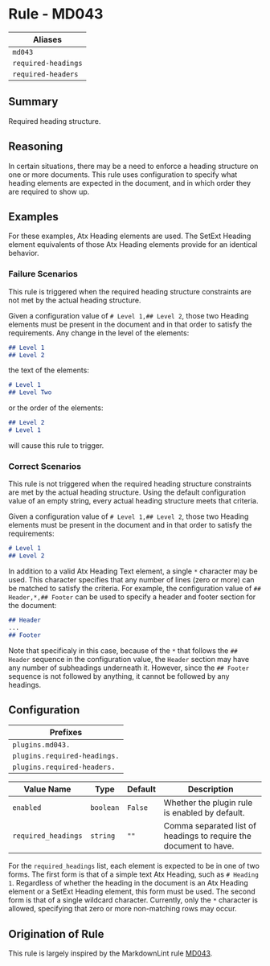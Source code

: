 # Rule - MD043

| Aliases |
| --- |
| `md043` |
| `required-headings` |
| `required-headers` |

## Summary

Required heading structure.

## Reasoning

In certain situations, there may be a need to enforce a heading structure
on one or more documents.  This rule uses configuration to specify
what heading elements are expected in the document, and in which order
they are required to show up.

## Examples

For these examples, Atx Heading elements are used.  The SetExt Heading
element equivalents of those Atx Heading elements provide for an identical
behavior.

### Failure Scenarios

This rule is triggered when the required heading structure constraints
are not met by the actual heading structure.

Given a configuration value of `# Level 1,## Level 2`, those two Heading elements
must be present in the document and in that order to satisfy the requirements.
Any change in the level of the elements:

```Markdown
## Level 1
## Level 2
```

the text of the elements:

```Markdown
# Level 1
## Level Two
```

or the order of the elements:

```Markdown
## Level 2
# Level 1
```

will cause this rule to trigger.

### Correct Scenarios

This rule is not triggered when the required heading structure constraints
are met by the actual heading structure.  Using the default configuration
value of an empty string, every actual heading structure meets that criteria.

Given a configuration value of `# Level 1,## Level 2`, those two Heading elements
must be present in the document and in that order to satisfy the requirements:

```Markdown
# Level 1
## Level 2
```

In addition to a valid Atx Heading Text element, a single `*` character may
be used.  This character specifies that any number of lines (zero or more)
can be matched to satisfy the criteria.  For example, the configuration value
of `## Header,*,## Footer` can be used to specify a header and footer section for the document:

```Markdown
## Header
...
## Footer
```

Note that specificaly in this case, because of the `*` that follows the
`## Header` sequence in the configuration value, the `Header` section may have
any number of subheadings underneath it.  However, since the `## Footer`
sequence is not followed by anything, it cannot be followed by any headings.

## Configuration

| Prefixes |
| --- |
| `plugins.md043.` |
| `plugins.required-headings.` |
| `plugins.required-headers.` |

| Value Name | Type | Default | Description |
| -- | -- | -- | -- |
| `enabled` | `boolean` | `False` | Whether the plugin rule is enabled by default. |
| `required_headings` | `string` | `""` | Comma separated list of headings to require the document to have. |

For the `required_headings` list, each element is expected to be in one
of two forms.  The first form is that of a simple text Atx Heading, such as
`# Heading 1`.  Regardless of whether the heading in the document is an
Atx Heading element or a SetExt Heading element, this form must be used.
The second form is that of a single wildcard character.  Currently, only
the `*` character is allowed, specifying that zero or more non-matching
rows may occur.

## Origination of Rule

This rule is largely inspired by the MarkdownLint rule
[MD043](https://github.com/DavidAnson/markdownlint/blob/main/doc/Rules.md#md043---required-heading-structure).
